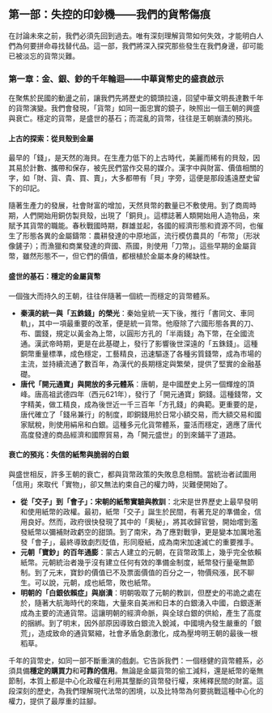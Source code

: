 ## **第一部：失控的印鈔機——我們的貨幣傷痕**

在討論未來之前，我們必須先回到過去。唯有深刻理解貨幣如何失效，才能明白人們為何要拼命尋找替代品。這一部，我們將深入探究那些發生在我們身邊，卻可能已被淡忘的貨幣災難。

### **第一章：金、銀、鈔的千年輪迴——中華貨幣史的盛衰啟示**

在聚焦於民國的動盪之前，讓我們先將歷史的鏡頭拉遠，回望中華文明長達數千年的貨幣演變。我們會發現，「貨幣」如同一面忠實的鏡子，映照出一個王朝的興盛與衰亡。穩定的貨幣，是盛世的基石；而混亂的貨幣，往往是王朝崩潰的預兆。

#### **上古的探索：從貝殼到金屬**

最早的「錢」，是天然的海貝。在生產力低下的上古時代，美麗而稀有的貝殼，因其易於計數、攜帶和保存，被先民們當作交易的媒介。漢字中與財富、價值相關的字，如「財、貨、貴、買、賣」，大多都帶有「貝」字旁，這便是那段遙遠歷史留下的印記。

隨著生產力的發展，社會財富的增加，天然貝幣的數量已不敷使用。到了商周時期，人們開始用銅仿製貝殼，出現了「銅貝」。這標誌著人類開始用人造物品，來賦予其貨幣的職能。春秋戰國時期，群雄並起，各國的經濟形態和資源不同，也催生了形態各異的金屬鑄幣：農耕發達的中原地區，流行模仿農具的「布幣」（形狀像鏟子）；而漁獵和商業發達的齊國、燕國，則使用「刀幣」。這些早期的金屬貨幣，雖然形態不一，但它們的價值，都根植於金屬本身的稀缺性。

#### **盛世的基石：穩定的金屬貨幣**

一個強大而持久的王朝，往往伴隨著一個統一而穩定的貨幣體系。

* **秦漢的統一與「五銖錢」的榮光**：秦始皇統一天下後，推行「書同文、車同軌」，其中一項最重要的改革，便是統一貨幣。他廢除了六國形態各異的刀、布、圜錢，規定以黃金為上幣，以圓形方孔的「半兩錢」為下幣，在全國流通。漢武帝時期，更是在此基礎上，發行了影響後世深遠的「五銖錢」。這種銅幣重量標準，成色穩定，工藝精良，迅速驅逐了各種劣質錢幣，成為市場的主流，並持續流通了數百年，為漢代的長期穩定與繁榮，提供了堅實的金融基礎。  
* **唐代「開元通寶」與開放的多元體系**：唐朝，是中國歷史上另一個輝煌的頂峰。唐高祖武德四年（西元621年），發行了「開元通寶」銅錢。這種錢幣，文字精美，做工精良，成為後世近一千三百年「方孔錢」的典範。更重要的是，唐代確立了「錢帛兼行」的制度，即銅錢用於日常小額交易，而大額交易和國家賦稅，則使用絹帛和白銀。這種多元化貨幣體系，靈活而穩定，適應了唐代高度發達的商品經濟和國際貿易，為「開元盛世」的到來鋪平了道路。

#### **衰亡的預兆：失信的紙幣與脆弱的白銀**

與盛世相反，許多王朝的衰亡，都與貨幣政策的失敗息息相關。當統治者試圖用「信用」來取代「實物」，卻又無法約束自己的權力時，災難便開始了。

* **從「交子」到「會子」：宋朝的紙幣實驗與教訓**：北宋是世界歷史上最早發明和使用紙幣的政權。最初，紙幣「交子」誕生於民間，有著充足的準備金，信用良好。然而，政府很快發現了其中的「奧秘」，將其收歸官營，開始嚐到濫發紙幣以彌補財政虧空的甜頭。到了南宋，為了應對戰爭，更是變本加厲地濫發「會子」，最終導致劇烈貶值，形同廢紙，成為南宋加速滅亡的重要推手。  
* **元朝「寶鈔」的百年通膨**：蒙古人建立的元朝，在貨幣政策上，幾乎完全依賴紙幣。元朝統治者幾乎沒有建立任何有效的準備金制度，紙幣發行量毫無節制。到了元末，寶鈔的價值已不及票面價值的百分之一，物價飛漲，民不聊生。可以說，元朝，成也紙幣，敗也紙幣。  
* **明朝的「白銀依賴症」與崩潰**：明朝吸取了元朝的教訓，但歷史的弔詭之處在於，隨著大航海時代的來臨，大量來自美洲和日本的白銀湧入中國，白銀逐漸成為主要的流通貨幣。這讓明朝的經濟命脈，與全球白銀的供給，產生了高度的捆綁。到了明末，因外部原因導致白銀流入銳減，中國境內發生嚴重的「銀荒」，造成致命的通貨緊縮，社會矛盾急劇激化，成為壓垮明王朝的最後一根稻草。

千年的貨幣史，如同一部不斷重演的戲劇。它告訴我們：一個穩健的貨幣體系，必須具備**穩定的購買力**和**可靠的信用**。無論是金屬貨幣的偷工減料，還是紙幣的毫無節制，本質上都是中心化政權在利用其壟斷的貨幣發行權，來稀釋民間的財富。這段深刻的歷史，為我們理解現代法幣的困境，以及比特幣為何要挑戰這種中心化的權力，提供了最厚重的註腳。
